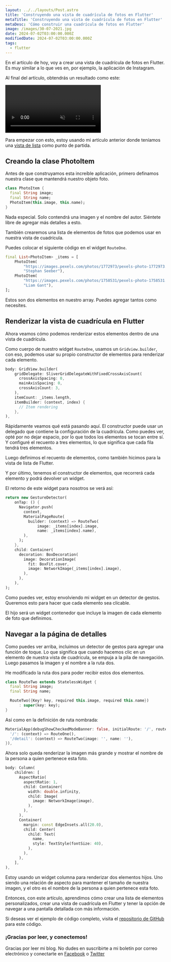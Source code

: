 ```yaml
---
layout: ../../layouts/Post.astro
title: 'Construyendo una vista de cuadrícula de fotos en Flutter'
metaTitle: 'Construyendo una vista de cuadrícula de fotos en Flutter'
metaDesc: 'Cómo construir una cuadrícula de fotos en Flutter'
image: /images/30-07-2021.jpg
date: 2024-07-02T03:00:00.000Z
modifiedDate: 2024-07-02T03:00:00.000Z
tags:
  - flutter
---
```


En el artículo de hoy, voy a crear una vista de cuadrícula de fotos en Flutter.
Es muy similar a lo que ves en, por ejemplo, la aplicación de Instagram.

Al final del artículo, obtendrás un resultado como este:

<video autoplay loop muted playsinline>
  <source src="https://res.cloudinary.com/daily-dev-tips/video/upload/q_auto/grid_ls8cad.webm" type="video/webm" />
  <source src="https://res.cloudinary.com/daily-dev-tips/video/upload/q_auto/grid_a5mq6u.mp4" type="video/mp4" />
</video>

Para empezar con esto, estoy usando mi artículo anterior donde teníamos una [vista de lista](https://daily-dev-tips.com/posts/navigate-to-a-new-screen-and-back-in-flutter/) como punto de partida.

## Creando la clase PhotoItem

Antes de que construyamos esta increíble aplicación, primero definamos nuestra clase que mantendrá nuestro objeto foto.

```dart
class PhotoItem {
  final String image;
  final String name;
  PhotoItem(this.image, this.name);
}
```

Nada especial. Solo contendrá una imagen y el nombre del autor.
Siéntete libre de agregar más detalles a esto.

También crearemos una lista de elementos de fotos que podemos usar en nuestra vista de cuadrícula.

Puedes colocar el siguiente código en el widget `RouteOne`.

```dart
final List<PhotoItem> _items = [
    PhotoItem(
        "https://images.pexels.com/photos/1772973/pexels-photo-1772973.png?auto=compress&cs=tinysrgb&dpr=2&h=750&w=1260",
        "Stephan Seeber"),
    PhotoItem(
        "https://images.pexels.com/photos/1758531/pexels-photo-1758531.jpeg?auto=compress&cs=tinysrgb&dpr=2&h=750&w=1260",
        "Liam Gant"),
];
```

Estos son dos elementos en nuestro array. Puedes agregar tantos como necesites.

## Renderizar la vista de cuadrícula en Flutter

Ahora veamos cómo podemos renderizar estos elementos dentro de una vista de cuadrícula.

Como cuerpo de nuestro widget `RouteOne`, usamos un `Gridview.builder`, con eso, podemos usar su propio constructor de elementos para renderizar cada elemento.

```dart
body: GridView.builder(
	gridDelegate: SliverGridDelegateWithFixedCrossAxisCount(
	  crossAxisSpacing: 0,
	  mainAxisSpacing: 0,
	  crossAxisCount: 3,
	),
	itemCount: _items.length,
	itemBuilder: (context, index) {
	  // Item rendering
	},
),
```

Rápidamente veamos qué está pasando aquí.
El constructor puede usar un delegado que contiene la configuración de la cuadrícula. Como puedes ver, opté por no dejar espacio, por lo que todos los elementos se tocan entre sí.
Y configuré el recuento a tres elementos, lo que significa que cada fila tendrá tres elementos.

Luego definimos el recuento de elementos, como también hicimos para la vista de lista de Flutter.

Y por último, tenemos el constructor de elementos, que recorrerá cada elemento y podrá devolver un widget.

El retorno de este widget para nosotros se verá así:

```dart
return new GestureDetector(
	onTap: () {
	  Navigator.push(
	    context,
	    MaterialPageRoute(
	      builder: (context) => RouteTwo(
	          image: _items[index].image,
	          name: _items[index].name),
	    ),
	  );
	},
	child: Container(
	  decoration: BoxDecoration(
	    image: DecorationImage(
	      fit: BoxFit.cover,
	      image: NetworkImage(_items[index].image),
	    ),
	  ),
	),
);
```

Como puedes ver, estoy envolviendo mi widget en un detector de gestos. Queremos esto para hacer que cada elemento sea clicable.

El hijo será un widget contenedor que incluye la imagen de cada elemento de foto que definimos.

## Navegar a la página de detalles

Como puedes ver arriba, incluimos un detector de gestos para agregar una función de toque.
Lo que significa que cuando hacemos clic en un elemento de nuestra vista de cuadrícula, se empuja a la pila de navegación.
Luego pasamos la imagen y el nombre a la ruta dos.

He modificado la ruta dos para poder recibir estos dos elementos.

```dart
class RouteTwo extends StatelessWidget {
  final String image;
  final String name;

  RouteTwo({Key? key, required this.image, required this.name})
      : super(key: key);
}
```

Así como en la definición de ruta nombrada:

```dart
MaterialApp(debugShowCheckedModeBanner: false, initialRoute: '/', routes: {
  '/': (context) => RouteOne(),
  '/detail': (context) => RouteTwo(image: '', name: ''),
}),
```

Ahora solo queda renderizar la imagen más grande y mostrar el nombre de la persona a quien pertenece esta foto.

```dart
body: Column(
	children: [
	  AspectRatio(
	    aspectRatio: 1,
	    child: Container(
	      width: double.infinity,
	      child: Image(
	        image: NetworkImage(image),
	      ),
	    ),
	  ),
	  Container(
	    margin: const EdgeInsets.all(20.0),
	    child: Center(
	      child: Text(
	        name,
	        style: TextStyle(fontSize: 40),
	      ),
	    ),
	  ),
	],
),
```

Estoy usando un widget columna para renderizar dos elementos hijos.
Uno siendo una relación de aspecto para mantener el tamaño de nuestra imagen, y el otro es el nombre de la persona a quien pertenece esta foto.

Entonces, con este artículo, aprendimos cómo crear una lista de elementos personalizados, crear una vista de cuadrícula en Flutter y tener la opción de navegar a una pantalla detallada con más información.

Si deseas ver el ejemplo de código completo, visita el [repositorio de GitHub](https://github.com/rebelchris/flutter/tree/grid-view) para este código.

### ¡Gracias por leer, y conectemos!

Gracias por leer mi blog. No dudes en suscribirte a mi boletín por correo electrónico y conectarte en [Facebook](https://www.facebook.com/DailyDevTipsBlog) o [Twitter](https://twitter.com/DailyDevTips1)
